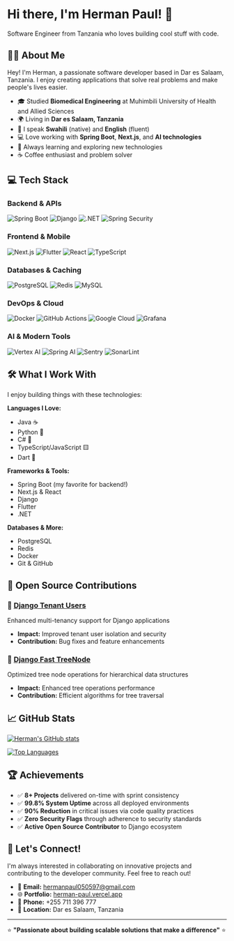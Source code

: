 # Hi there, I'm Herman Paul! 👋

Software Engineer from Tanzania who loves building cool stuff with code.

## 🙋‍♂️ About Me

Hey! I'm Herman, a passionate software developer based in Dar es Salaam, Tanzania. I enjoy creating applications that solve real problems and make people's lives easier.

- 🎓 Studied **Biomedical Engineering** at Muhimbili University of Health and Allied Sciences
- 🌍 Living in **Dar es Salaam, Tanzania**
- 💬 I speak **Swahili** (native) and **English** (fluent)
- 💻 Love working with **Spring Boot**, **Next.js**, and **AI technologies**
- 🌱 Always learning and exploring new technologies
- ☕ Coffee enthusiast and problem solver

## 💻 Tech Stack

### Backend & APIs
![Spring Boot](https://img.shields.io/badge/Spring%20Boot-6DB33F?style=flat-square&logo=spring&logoColor=white)
![Django](https://img.shields.io/badge/Django-092E20?style=flat-square&logo=django&logoColor=white)
![.NET](https://img.shields.io/badge/.NET-512BD4?style=flat-square&logo=dotnet&logoColor=white)
![Spring Security](https://img.shields.io/badge/Spring%20Security-6DB33F?style=flat-square&logo=springsecurity&logoColor=white)

### Frontend & Mobile
![Next.js](https://img.shields.io/badge/Next.js-000000?style=flat-square&logo=nextdotjs&logoColor=white)
![Flutter](https://img.shields.io/badge/Flutter-02569B?style=flat-square&logo=flutter&logoColor=white)
![React](https://img.shields.io/badge/React-61DAFB?style=flat-square&logo=react&logoColor=black)
![TypeScript](https://img.shields.io/badge/TypeScript-3178C6?style=flat-square&logo=typescript&logoColor=white)

### Databases & Caching
![PostgreSQL](https://img.shields.io/badge/PostgreSQL-336791?style=flat-square&logo=postgresql&logoColor=white)
![Redis](https://img.shields.io/badge/Redis-DC382D?style=flat-square&logo=redis&logoColor=white)
![MySQL](https://img.shields.io/badge/MySQL-4479A1?style=flat-square&logo=mysql&logoColor=white)

### DevOps & Cloud
![Docker](https://img.shields.io/badge/Docker-2496ED?style=flat-square&logo=docker&logoColor=white)
![GitHub Actions](https://img.shields.io/badge/GitHub%20Actions-2088FF?style=flat-square&logo=githubactions&logoColor=white)
![Google Cloud](https://img.shields.io/badge/Google%20Cloud-4285F4?style=flat-square&logo=googlecloud&logoColor=white)
![Grafana](https://img.shields.io/badge/Grafana-F46800?style=flat-square&logo=grafana&logoColor=white)

### AI & Modern Tools
![Vertex AI](https://img.shields.io/badge/Vertex%20AI-4285F4?style=flat-square&logo=google&logoColor=white)
![Spring AI](https://img.shields.io/badge/Spring%20AI-6DB33F?style=flat-square&logo=spring&logoColor=white)
![Sentry](https://img.shields.io/badge/Sentry-362D59?style=flat-square&logo=sentry&logoColor=white)
![SonarLint](https://img.shields.io/badge/SonarLint-CB2029?style=flat-square&logo=sonarlint&logoColor=white)

## 🛠️ What I Work With

I enjoy building things with these technologies:

**Languages I Love:**
- Java ☕
- Python 🐍  
- C# 💜
- TypeScript/JavaScript 🟨
- Dart 🎯

**Frameworks & Tools:**
- Spring Boot (my favorite for backend!)
- Next.js & React
- Django
- Flutter
- .NET

**Databases & More:**
- PostgreSQL
- Redis
- Docker
- Git & GitHub

## 🌟 Open Source Contributions

### 🔸 [Django Tenant Users](https://github.com/Corvia/django-tenant-users)
Enhanced multi-tenancy support for Django applications
- **Impact:** Improved tenant user isolation and security
- **Contribution:** Bug fixes and feature enhancements

### 🔸 [Django Fast TreeNode](https://github.com/TimurKady/django-fast-treenode)
Optimized tree node operations for hierarchical data structures
- **Impact:** Enhanced tree operations performance
- **Contribution:** Efficient algorithms for tree traversal

## 📈 GitHub Stats

[![Herman's GitHub stats](https://github-readme-stats.vercel.app/api?username=Wizely99&show_icons=true&theme=vue-dark)](https://github.com/Wizely99)

[![Top Languages](https://github-readme-stats.vercel.app/api/top-langs/?username=Wizely99&layout=compact&theme=vue-dark)](https://github.com/Wizely99)

## 🏆 Achievements

- ✅ **8+ Projects** delivered on-time with sprint consistency
- ✅ **99.8% System Uptime** across all deployed environments  
- ✅ **90% Reduction** in critical issues via code quality practices
- ✅ **Zero Security Flags** through adherence to security standards
- ✅ **Active Open Source Contributor** to Django ecosystem

## 🤝 Let's Connect!

I'm always interested in collaborating on innovative projects and contributing to the developer community. Feel free to reach out!

- 📧 **Email:** [hermanpaul050597@gmail.com](mailto:hermanpaul050597@gmail.com)
- 🌐 **Portfolio:** [herman-paul.vercel.app](https://herman-paul.vercel.app/)
- 📱 **Phone:** +255 711 396 777
- 📍 **Location:** Dar es Salaam, Tanzania

---

⭐ **"Passionate about building scalable solutions that make a difference"** ⭐

